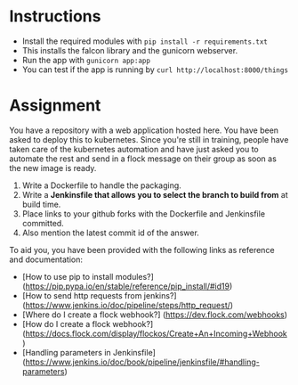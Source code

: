 # Instructions
* Install the required modules with `pip install -r requirements.txt`
* This installs the falcon library and the gunicorn webserver.
* Run the app with `gunicorn app:app`
* You can test if the app is running by `curl http://localhost:8000/things`

# Assignment
You have a repository with a web application hosted here. You have been asked to deploy this to kubernetes. Since you're still in training, people have taken care of the kubernetes automation and have just asked you to automate the rest and send in a flock message on their group as soon as the new image is ready.

1. Write a Dockerfile to handle the packaging.
2. Write a **Jenkinsfile that allows you to select the branch to build from** at build time. 
3. Place links to your github forks with the Dockerfile and Jenkinsfile committed.
4. Also mention the latest commit id of the answer.

To aid you, you have been provided with the following links as reference and documentation:
* [How to use pip to install modules?] (https://pip.pypa.io/en/stable/reference/pip_install/#id19)
* [How to send http requests from jenkins?] (https://www.jenkins.io/doc/pipeline/steps/http_request/)
* [Where do I create a flock webhook?] (https://dev.flock.com/webhooks)
* [How do I create a flock webhook?] (https://docs.flock.com/display/flockos/Create+An+Incoming+Webhook)
* [Handling parameters in Jenkinsfile] (https://www.jenkins.io/doc/book/pipeline/jenkinsfile/#handling-parameters)

